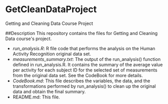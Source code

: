 # GetCleanDataProject
Getting and Cleaning Data Course Project

##Description
This repository contains the files for Getting and Cleaning Data course's project.

+ *run_analysis.R*: R file code that performs the analysis on the Human Activity Recognition original data set.
+ *measurements_summary.txt*: The output of the run_analysis() function defined in run_analysis.R. It contains the summary of the average value per activity for each subject ID for the selected set of measurements from the original data set. See the CodeBook for more details.
+ *CodeBook.md*: This file describes the variables, the data, and the transformations performed by run_analysis() to clean up the original data and obtain the final summary.
+ README.md: This file.
